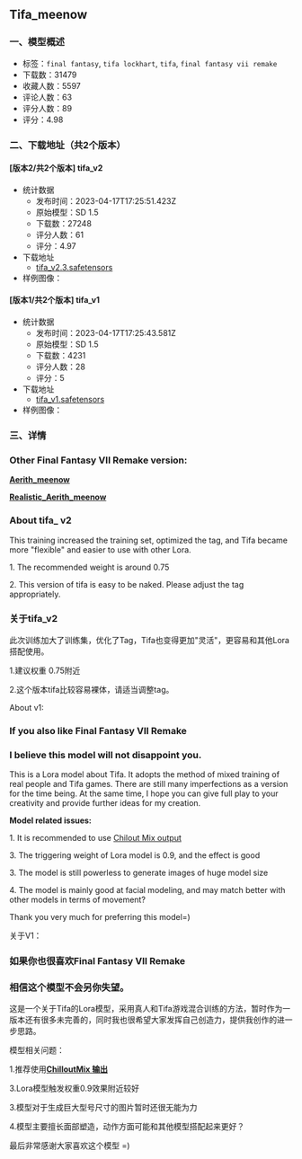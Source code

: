 ## Tifa_meenow
### 一、模型概述

- 标签：`final fantasy`, `tifa lockhart`, `tifa`, `final fantasy vii remake`
- 下载数：31479
- 收藏人数：5597
- 评论人数：63
- 评分人数：89
- 评分：4.98

### 二、下载地址（共2个版本）

#### [版本2/共2个版本] tifa_v2

- 统计数据
  - 发布时间：2023-04-17T17:25:51.423Z
  - 原始模型：SD 1.5
  - 下载数：27248
  - 评分人数：61
  - 评分：4.97
- 下载地址
  - [tifa_v2.3.safetensors](https://civitai.com/api/download/models/16793)
- 样例图像：
#### [版本1/共2个版本] tifa_v1

- 统计数据
  - 发布时间：2023-04-17T17:25:43.581Z
  - 原始模型：SD 1.5
  - 下载数：4231
  - 评分人数：28
  - 评分：5
- 下载地址
  - [tifa_v1.safetensors](https://civitai.com/api/download/models/13457)
- 样例图像：

### 三、详情
<h3><strong>Other Final Fantasy VII Remake version:</strong></h3><p><a target="_blank" rel="ugc" href="https://civitai.com/models/12035/aerithmeenow"><strong>Aerith_meenow</strong></a></p><p><a target="_blank" rel="ugc" href="https://civitai.com/models/12671/realisticaerithmeenow"><strong>Realistic_Aerith_meenow</strong></a></p><h3></h3><h3>About tifa_ v2</h3><p>This training increased the training set, optimized the tag, and Tifa became more "flexible" and easier to use with other Lora.</p><p>1. The recommended weight is around 0.75</p><p>2. This version of tifa is easy to be naked. Please adjust the tag appropriately.</p><h3><strong>关于tifa_v2</strong></h3><p>此次训练加大了训练集，优化了Tag，Tifa也变得更加"灵活"，更容易和其他Lora搭配使用。</p><p>1.建议权重 0.75附近</p><p>2.这个版本tifa比较容易裸体，请适当调整tag。</p><p></p><p></p><p>About v1:</p><h3><strong>If you also like Final Fantasy VII Remake</strong></h3><h3><strong>I believe this model will not disappoint you.</strong></h3><p>This is a Lora model about Tifa. It adopts the method of mixed training of real people and Tifa games. There are still many imperfections as a version for the time being. At the same time, I hope you can give full play to your creativity and provide further ideas for my creation.</p><p></p><p><strong>Model related issues:</strong></p><p>1. It is recommended to use <a target="_blank" rel="ugc" href="https://civitai.com/models/6424/chilloutmix">Chilout Mix output</a></p><p>3. The triggering weight of Lora model is 0.9, and the effect is good</p><p>3. The model is still powerless to generate images of huge model size</p><p>4. The model is mainly good at facial modeling, and may match better with other models in terms of movement?</p><p></p><p>Thank you very much for preferring this model=)</p><p></p><p>关于V1：</p><h3>如果你也很喜欢Final Fantasy VII Remake</h3><h3>相信这个模型不会另你失望。</h3><p>这是一个关于Tifa的Lora模型，采用真人和Tifa游戏混合训练的方法，暂时作为一版本还有很多未完善的，同时我也很希望大家发挥自己创造力，提供我创作的进一步思路。</p><p></p><p>模型相关问题：</p><p>1.推荐使用<a target="_blank" rel="ugc" href="https://civitai.com/models/6424/chilloutmix"><strong>ChilloutMix 输出</strong></a></p><p>3.Lora模型触发权重0.9效果附近较好</p><p>3.模型对于生成巨大型号尺寸的图片暂时还很无能为力</p><p>4.模型主要擅长面部塑造，动作方面可能和其他模型搭配起来更好？</p><p></p><p>最后非常感谢大家喜欢这个模型 =)</p>